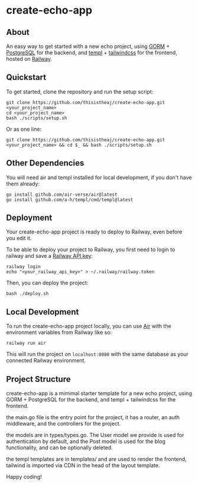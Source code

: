 # create-echo-app

## About

An easy way to get started with a new echo project, using [GORM](https://gorm.io/) + [PostgreSQL](https://www.postgresql.org/) for the backend, and [templ](https://templ.dev/) + [tailwindcss](https://tailwindcss.com/) for the frontend, hosted on [Railway](https://railway.app).

## Quickstart

To get started, clone the repository and run the setup script:
```
git clone https://github.com/thisistheaj/create-echo-app.git <your_project_name>
cd <your_project_name>
bash ./scripts/setup.sh
```

Or as one line:
```
git clone https://github.com/thisistheaj/create-echo-app.git <your_project_name> && cd $_ && bash ./scripts/setup.sh
```

## Other Dependencies

You will need air and templ installed for local development, if you don't have them already:

```
go install github.com/air-verse/air@latest
go install github.com/a-h/templ/cmd/templ@latest
```

## Deployment

Your create-echo-app project is ready to deploy to Railway, even before you edit it. 

To be able to deploy your project to Railway, you first need to login to railway and save a [Railway API key](https://docs.railway.app/guides/public-api#creating-a-token):

```
railway login
echo "<your_railway_api_key>" > ~/.railway/railway.token
```

Then, you can deploy the project:
```
bash ./deploy.sh
```

## Local Development

To run the create-echo-app project locally, you can use [Air](https://github.com/cosmtrek/air) with the environment variables from Railway like so:

```
railway run air
```

This will run the project on `localhost:8080` with the same database as your connected Railway environment.

## Project Structure

create-echo-app is a mimimal starter template for a new echo project, using GORM + PostgreSQL for the backend, and templ + tailwindcss for the frontend.

the main.go file is the entry point for the project, it has a router, an auth middleware, and the controllers for the project.

the models are in types/types.go. The User model we provide is used for authentication by default, and the Post model is used for the blog functionality, and can be optionally deleted.

the templ templates are in templates/ and are used to render the frontend, tailwind is imported via CDN in the head of the layout template.

Happy coding!





